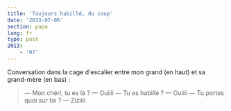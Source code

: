 ```yaml
---
title: 'Toujours habillé, du coup'
date: '2013-07-06'
section: papa
lang: fr
type: post
2013:
    - '07'
---
```


Conversation dans la cage d'escalier entre mon grand (en haut) et sa grand-mère (en bas) :

> — Mon chéri, tu es là ? 
> — Ouiiii 
> — Tu es habillé ? 
> — Ouiiii 
> — Tu portes quoi sur toi ? 
> — Ziziiii

